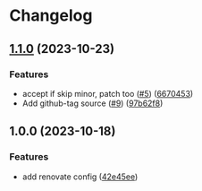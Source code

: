 # Changelog

## [1.1.0](https://github.com/Omochice/renovate-config/compare/v1.0.0...v1.1.0) (2023-10-23)


### Features

* accept if skip minor, patch too ([#5](https://github.com/Omochice/renovate-config/issues/5)) ([6670453](https://github.com/Omochice/renovate-config/commit/6670453079c6f7491928425f3a45035956d56f2c))
* Add github-tag source ([#9](https://github.com/Omochice/renovate-config/issues/9)) ([97b62f8](https://github.com/Omochice/renovate-config/commit/97b62f8ddbb39cb9ca07d8edd645d9a453d55043))

## 1.0.0 (2023-10-18)


### Features

* add renovate config ([42e45ee](https://github.com/Omochice/renovate-config/commit/42e45eeb24c00945c516643eb1c52874daa888e7))
